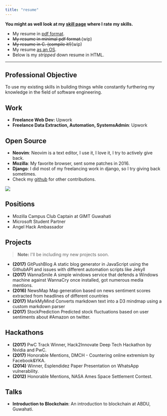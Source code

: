 ```yaml
---
title: "resume"
---
```


**You might as well look at my [skill page](/skills) where I rate my skills.**

- My resume in [pdf format](/resume_hrishikesh_june2018.pdf).
- ~~My resume in minimal pdf format.~~(wip)
- ~~My resume in C. (compile it!)~~(wip)
- My resume [as an OS](https://github.com/geekodour/johnmayeros).
- Below is my *stripped* down resume in HTML.
-----
## Professional Objective
To use my existing skills in building things while constantly furthering my knowledge in the field of software engineering.
## Work
- **Freelance Web Dev:** Upwork
- **Freelance Data Extraction, Automation, SystemsAdmin**: Upwork

## Open Source
- **Neovim**: Neovim is a text editor, I use it, I love it, I try to actively give back.
- **Mozilla**: My favorite browser, sent some patches in 2016.
- **Django**: I did most of my freelancing work in django, so I try giving back sometimes.
- Check my [github](https://github.com/geekodour) for other contributions.

![](/img/github.png)


## Positions
- Mozilla Campus Club Captain at GIMT Guwahati
- Microsoft Student Partner
- Angel Hack Ambassador

## Projects
> **Note:** I'll be including my new projects soon.

- **(2017)** GitPushBlog A static blog generator in JavaScript using the GithubAPI and issues with different automation scripts like Jekyll
- **(2017)** WannaSmile A simple windows service that defends a Windows machine against WannaCry once installed, got numerous media mentions.
- **(2016)** NewsMap Map generation based on news sentiment scores extracted from headlines of different countries
- **(2017)** MarkMyMind Converts markdown text into a D3 mindmap using a custom markdown parser
- **(2017)** StockPrediction Predicted stock fluctuations based on user sentiments about #Amazon on twitter.
## Hackathons
- **(2017)** PwC Track Winner, Hack2Innovate Deep Tech Hackathon by Nvidia and PwC.
- **(2017)** Honorable Mentions, DMCH - Countering online extremism by Facebook&YKA.
- **(2014)** Winner, Esplendidez Paper Presentation on WhatsApp vulnerability.
- **(2012)** Honorable Mentions, NASA Ames Space Settlement Contest.

## Talks
- **Introduction to Blockchain**: An introduction to blockchain at ABDU, Guwahati.
